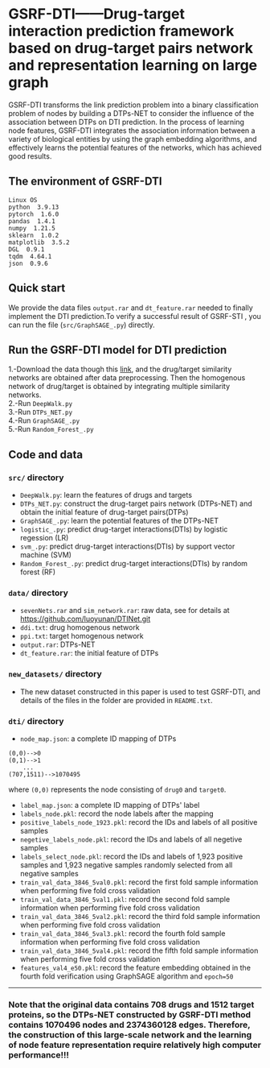 # GSRF-DTI——Drug-target interaction prediction framework based on drug-target pairs network and representation learning on large graph
GSRF-DTI transforms the link prediction problem into a binary classification problem of nodes by building a DTPs-NET to consider the influence of the association between DTPs on DTI prediction. In the process of learning node features, GSRF-DTI integrates the association information between a variety of biological entities by using the graph embedding algorithms, and effectively learns the potential features of the networks, which has achieved good results.
## The environment of GSRF-DTI
```
Linux OS
python  3.9.13
pytorch  1.6.0
pandas  1.4.1
numpy  1.21.5
sklearn  1.0.2
matplotlib  3.5.2
DGL  0.9.1
tqdm  4.64.1
json  0.9.6
```
## Quick start
We provide the data files `output.rar` and `dt_feature.rar` needed to finally implement the DTI prediction.To verify a successful result of GSRF-STI ,  you can run the file (`src/GraphSAGE_.py`) directly.
## Run the GSRF-DTI model for DTI prediction
1.-Download the data though this [link](https://github.com/SDU-ZYD/GSRF-DTI), and the drug/target similarity networks are obtained after data preprocessing. Then the homogenous network of drug/target is obtained by integrating multiple similarity networks.          
2.-Run `DeepWalk.py`        
3.-Run `DTPs_NET.py`       
4.-Run `GraphSAGE_.py`             
5.-Run `Random_Forest_.py`                    
## Code and data
### `src/` directory
- `DeepWalk.py`: learn the features of drugs and targets
- `DTPs_NET.py`: construct the drug-target pairs network (DTPs-NET) and obtain the initial feature of drug-target pairs(DTPs)
- `GraphSAGE_.py`: learn the potential features of the DTPs-NET
- `logistic_.py`: predict drug-target interactions(DTIs) by logistic regession (LR)
- `svm_.py`: predict drug-target interactions(DTIs) by support vector machine (SVM)
- `Random_Forest_.py`: predict drug-target interactions(DTIs) by random forest (RF)
### `data/` directory
- `sevenNets.rar` and `sim_network.rar`: raw data, see for details at https://github.com/luoyunan/DTINet.git
- `ddi.txt`: drug homogenous network
- `ppi.txt`: target homogenous network
- `output.rar`: DTPs-NET
- `dt_feature.rar`: the initial feature of DTPs
### `new_datasets/` directory
- The new dataset constructed in this paper is used to test GSRF-DTI, and details of the files in the folder are provided in `README.txt`.
### `dti/` directory
- `node_map.json`: a complete ID mapping of DTPs
```
(0,0)-->0    
(0,1)-->1           
    ...           
(707,1511)-->1070495
```
 where `(0,0)`  represents the node consisting of `drug0` and `target0`.
- `label_map.json`: a complete ID mapping of DTPs' label
- `labels_node.pkl`: record the node labels after the mapping
- `positive_labels_node_1923.pkl`: record the IDs and labels of all positive samples
- `negetive_labels_node.pkl`: record the IDs and labels of all negetive samples
- `labels_select_node.pkl`: record the IDs and labels of 1,923 positive samples and 1,923 negative samples randomly selected from all negative samples
- `train_val_data_3846_5val0.pkl`: record the first fold sample information when performing five fold cross validation
- `train_val_data_3846_5val1.pkl`: record the second fold sample information when performing five fold cross validation
- `train_val_data_3846_5val2.pkl`: record the third fold sample information when performing five fold cross validation
- `train_val_data_3846_5val3.pkl`: record the fourth fold sample information when performing five fold cross validation
- `train_val_data_3846_5val4.pkl`: record the fifth fold sample information when performing five fold cross validation
- `features_val4_e50.pkl`: record the feature embedding obtained in the fourth fold verification using GraphSAGE algorithm and `epoch=50`
<hr>
<h3>
Note that the original data contains 708 drugs and 1512 target proteins, so the DTPs-NET constructed by GSRF-DTI method contains 1070496 nodes and 2374360128 edges. Therefore, the construction of this large-scale network and the learning of node feature representation require relatively high computer performance!!!                 
</h3>
